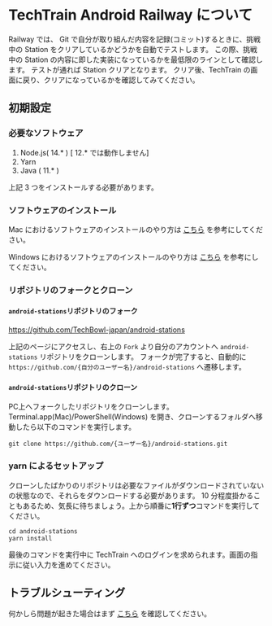 # TechTrain Android Railway について

Railway では、 Git で自分が取り組んだ内容を記録(コミット)するときに、挑戦中の Station をクリアしているかどうかを自動でテストします。
この際、挑戦中の Station の内容に即した実装になっているかを最低限のラインとして確認します。
テストが通れば Station クリアとなります。 クリア後、TechTrain の画面に戻り、クリアになっているかを確認してみてください。

## 初期設定

### 必要なソフトウェア

1. Node.js( 14.* ) [ 12.* では動作しません]
2. Yarn
3. Java ( 11.* )

上記 3 つをインストールする必要があります。

### ソフトウェアのインストール

Mac におけるソフトウェアのインストールのやり方は [こちら](./SETUP_MAC.md) を参考にしてください。

Windows におけるソフトウェアのインストールのやり方は [こちら](./SETUP_WINDOWS.md) を参考にしてください。

### リポジトリのフォークとクローン

#### `android-stations`リポジトリのフォーク

https://github.com/TechBowl-japan/android-stations

上記のページにアクセスし、右上の `Fork` より自分のアカウントへ `android-stations` リポジトリをクローンします。
フォークが完了すると、自動的に `https://github.com/{自分のユーザー名}/android-stations` へ遷移します。

#### `android-stations`リポジトリのクローン

PC上へフォークしたリポジトリをクローンします。
Terminal.app(Mac)/PowerShell(Windows) を開き、クローンするフォルダへ移動したら以下のコマンドを実行します。

```shell
git clone https://github.com/{ユーザー名}/android-stations.git
```

### yarn によるセットアップ

クローンしたばかりのリポジトリは必要なファイルがダウンロードされていないの状態なので、それらをダウンロードする必要があります。
10 分程度掛かることもあるため、気長に待ちましょう。上から順番に**1行ずつ**コマンドを実行してください。

```shell
cd android-stations
yarn install
```

最後のコマンドを実行中に TechTrain へのログインを求められます。画面の指示に従い入力を進めてください。

## トラブルシューティング

何かしら問題が起きた場合はまず [こちら](./TROUBLESHOOTING.md) を確認してください。
